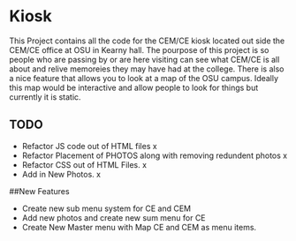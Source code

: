 # Kiosk

This Project contains all the code for the CEM/CE kiosk located out side the CEM/CE office
at OSU in Kearny hall. The pourpose of this project is so people who are passing by
or are here visiting can see what CEM/CE is all about and relive memoreies they may have 
had at the college. There is also a nice feature that allows you to look at a map of the
OSU campus. Ideally this map would be interactive and allow people to look for things
but currently it is static.

## TODO
* Refactor JS code out of HTML files x
* Refactor Placement of PHOTOS along with removing redundent photos x
* Refactor CSS out of HTML Files. x
* Add in New Photos. x

##New Features
* Create new sub menu system for CE and CEM
* Add new photos and create new sum menu for CE
* Create New Master menu with Map CE and CEM as menu items.


